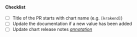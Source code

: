 
#### Checklist
<!-- [Place an '[x]' (no spaces) in all applicable fields. Please remove unrelated fields.] -->
- [ ] Title of the PR starts with chart name (e.g. `[krakend]`)
- [ ] Update the documentation if a new value has been added
- [ ] Update chart release notes *[annotation](https://artifacthub.io/docs/topics/annotations/helm/)*
